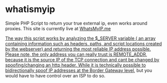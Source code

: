 # whatismyip
Simple PHP Script to return your true external ip, even works around proxies. This site is currently live at <a href='http://whatsmyip.me'>WhatsMyIP.me


The way this script works  by analyzing the $_SERVER variable ( an array containing information such as headers, paths, and script locations created by the webserver) and returning the most reliable IP address possible. Please note, the only address you can really trust is REMOTE_ADDR, because it is the source IP of the TCP connection and cant be changed by spoofing/changing an http header. While it is technically possible to bidirectionally spoof IP addresses at the <a href="http://en.wikipedia.org/wiki/Border_Gateway_Protocol" title="Border Gateway">Border Gateway level</a>, but you would have to have control over an ISP to do so. 
